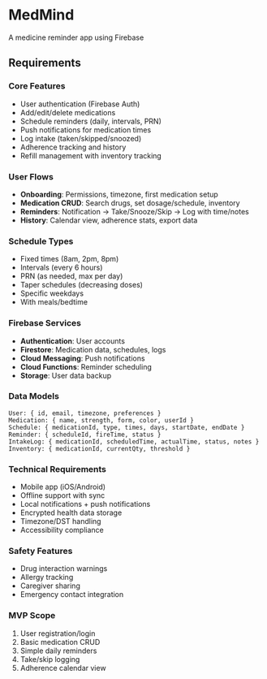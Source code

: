 # MedMind
A medicine reminder app using Firebase

## Requirements

### Core Features
- User authentication (Firebase Auth)
- Add/edit/delete medications
- Schedule reminders (daily, intervals, PRN)
- Push notifications for medication times
- Log intake (taken/skipped/snoozed)
- Adherence tracking and history
- Refill management with inventory tracking

### User Flows
- **Onboarding**: Permissions, timezone, first medication setup
- **Medication CRUD**: Search drugs, set dosage/schedule, inventory
- **Reminders**: Notification → Take/Snooze/Skip → Log with time/notes
- **History**: Calendar view, adherence stats, export data

### Schedule Types
- Fixed times (8am, 2pm, 8pm)
- Intervals (every 6 hours)
- PRN (as needed, max per day)
- Taper schedules (decreasing doses)
- Specific weekdays
- With meals/bedtime

### Firebase Services
- **Authentication**: User accounts
- **Firestore**: Medication data, schedules, logs
- **Cloud Messaging**: Push notifications
- **Cloud Functions**: Reminder scheduling
- **Storage**: User data backup

### Data Models
```
User: { id, email, timezone, preferences }
Medication: { name, strength, form, color, userId }
Schedule: { medicationId, type, times, days, startDate, endDate }
Reminder: { scheduleId, fireTime, status }
IntakeLog: { medicationId, scheduledTime, actualTime, status, notes }
Inventory: { medicationId, currentQty, threshold }
```

### Technical Requirements
- Mobile app (iOS/Android)
- Offline support with sync
- Local notifications + push notifications
- Encrypted health data storage
- Timezone/DST handling
- Accessibility compliance

### Safety Features
- Drug interaction warnings
- Allergy tracking
- Caregiver sharing
- Emergency contact integration

### MVP Scope
1. User registration/login
2. Basic medication CRUD
3. Simple daily reminders
4. Take/skip logging
5. Adherence calendar view
